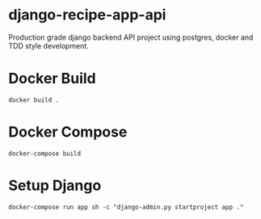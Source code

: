# django-recipe-app-api
Production grade django backend API project using postgres, docker and TDD style development.


# Docker Build
`docker build .`

# Docker Compose
`docker-compose build`

# Setup Django
`docker-compose run app sh -c "django-admin.py startproject app ."`
